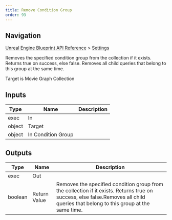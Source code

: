 ```yaml
---
title: Remove Condition Group
order: 93
---
```

## Navigation

[Unreal Engine Blueprint API Reference](https://dev.epicgames.com/documentation/en-us/unreal-engine/BlueprintAPI) > [Settings](https://dev.epicgames.com/documentation/en-us/unreal-engine/BlueprintAPI/Settings)

Removes the specified condition group from the collection if it exists. Returns true on success, else false.
Removes all child queries that belong to this group at the same time.

Target is Movie Graph Collection

## Inputs

| Type | Name | Description |
| --- | --- | --- |
| exec | In |  |
| object | Target |  |
| object | In Condition Group |  |

## Outputs

| Type | Name | Description |
| --- | --- | --- |
| exec | Out |  |
| boolean | Return Value | Removes the specified condition group from the collection if it exists. Returns true on success, else false.Removes all child queries that belong to this group at the same time. |

